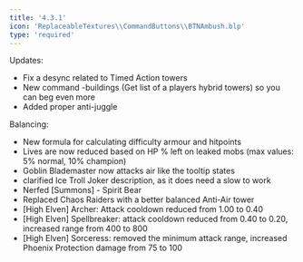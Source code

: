```yaml
---
title: '4.3.1'
icon: 'ReplaceableTextures\\CommandButtons\\BTNAmbush.blp'
type: 'required'
---
```

Updates:
 - Fix a desync related to Timed Action towers
 - New command -buildings <colour> (Get list of a players hybrid towers) so you can beg even more
 - Added proper anti-juggle
 
Balancing:
 - New formula for calculating difficulty armour and hitpoints
 - Lives are now reduced based on HP % left on leaked mobs (max values: 5% normal, 10% champion)
 - Goblin Blademaster now attacks air like the tooltip states
 - clarified Ice Troll Joker description, as it does need a slow to work
 - Nerfed [Summons] - Spirit Bear
 - Replaced Chaos Raiders with a better balanced Anti-Air tower
 - [High Elven] Archer: Attack cooldown reduced from 1.00 to 0.40
 - [High Elven] Spellbreaker: attack cooldown reduced from 0.40 to 0.20, increased range from 400 to 800
 - [High Elven] Sorceress: removed the minimum attack range, increased Phoenix Protection damage from 75 to 100
